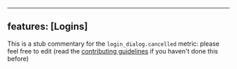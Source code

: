 
---
features: [Logins]
---

This is a stub commentary for the `login_dialog.cancelled` metric: please feel free to edit (read the
[contributing guidelines](https://github.com/mozilla/glean-annotations/blob/main/CONTRIBUTING.md)
if you haven't done this before)
